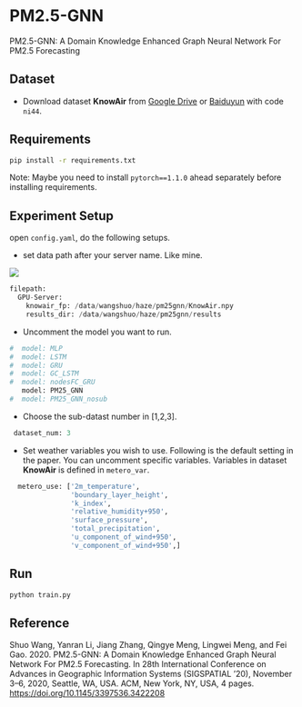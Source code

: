 # PM2.5-GNN

PM2.5-GNN: A Domain Knowledge Enhanced Graph Neural Network For PM2.5 Forecasting

## Dataset

- Download dataset **KnowAir** from [Google Drive](https://drive.google.com/open?id=1R6hS5VAgjJQ_wu8i5qoLjIxY0BG7RD1L) or [Baiduyun](https://pan.baidu.com/s/1rujAU8IJB-fJiDcuDK2huQ) with code `ni44`.

## Requirements

```bash
pip install -r requirements.txt
```

Note: Maybe you need to install `pytorch==1.1.0` ahead separately before installing requirements.

## Experiment Setup

open `config.yaml`, do the following setups.

- set data path after your server name. Like mine.

![](https://tva1.sinaimg.cn/large/0081Kckwly1gjy8kojsfmj30i202g746.jpg)

```python
filepath:
  GPU-Server:
    knowair_fp: /data/wangshuo/haze/pm25gnn/KnowAir.npy
    results_dir: /data/wangshuo/haze/pm25gnn/results

```

- Uncomment the model you want to run.

```python
#  model: MLP
#  model: LSTM
#  model: GRU
#  model: GC_LSTM
#  model: nodesFC_GRU
   model: PM25_GNN
#  model: PM25_GNN_nosub
```

- Choose the sub-datast number in [1,2,3].

```python
 dataset_num: 3
```

- Set weather variables you wish to use. Following is the default setting in the paper. You can uncomment specific variables. Variables in dataset **KnowAir** is defined in `metero_var`.

```python
  metero_use: ['2m_temperature',
               'boundary_layer_height',
               'k_index',
               'relative_humidity+950',
               'surface_pressure',
               'total_precipitation',
               'u_component_of_wind+950',
               'v_component_of_wind+950',]

```

## Run

```bash
python train.py
```

## Reference

Shuo Wang, Yanran Li, Jiang Zhang, Qingye Meng, Lingwei Meng, and Fei Gao. 2020. PM2.5-GNN: A Domain Knowledge Enhanced Graph Neural Network For PM2.5 Forecasting. In 28th International Conference on Advances in Geographic Information Systems (SIGSPATIAL ’20), November 3–6, 2020, Seattle, WA, USA. ACM, New York, NY, USA, 4 pages. https://doi.org/10.1145/3397536.3422208
